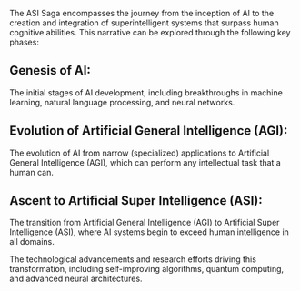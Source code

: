 The ASI Saga encompasses the journey from the inception of AI to the creation and integration of superintelligent systems that surpass human cognitive abilities. This narrative can be explored through the following key phases:

## Genesis of AI:

The initial stages of AI development, including breakthroughs in machine learning, natural language processing, and neural networks.

## Evolution of Artificial General Intelligence (AGI):

The evolution of AI from narrow (specialized) applications to Artificial General Intelligence (AGI), which can perform any intellectual task that a human can.

## Ascent to Artificial Super Intelligence (ASI):

The transition from Artificial General Intelligence (AGI) to Artificial Super Intelligence (ASI), where AI systems begin to exceed human intelligence in all domains.

The technological advancements and research efforts driving this transformation, including self-improving algorithms, quantum computing, and advanced neural architectures.
